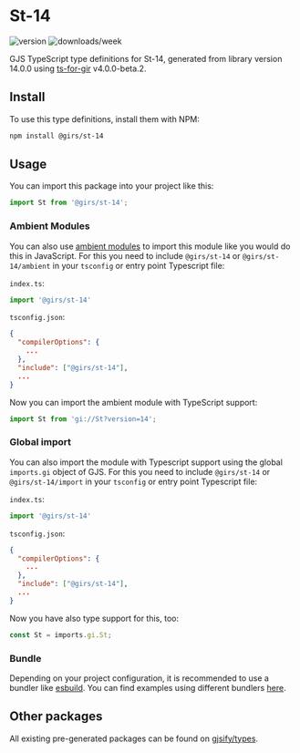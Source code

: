 
# St-14

![version](https://img.shields.io/npm/v/@girs/st-14)
![downloads/week](https://img.shields.io/npm/dw/@girs/st-14)


GJS TypeScript type definitions for St-14, generated from library version 14.0.0 using [ts-for-gir](https://github.com/gjsify/ts-for-gir) v4.0.0-beta.2.


## Install

To use this type definitions, install them with NPM:
```bash
npm install @girs/st-14
```

## Usage

You can import this package into your project like this:
```ts
import St from '@girs/st-14';
```

### Ambient Modules

You can also use [ambient modules](https://github.com/gjsify/ts-for-gir/tree/main/packages/cli#ambient-modules) to import this module like you would do this in JavaScript.
For this you need to include `@girs/st-14` or `@girs/st-14/ambient` in your `tsconfig` or entry point Typescript file:

`index.ts`:
```ts
import '@girs/st-14'
```

`tsconfig.json`:
```json
{
  "compilerOptions": {
    ...
  },
  "include": ["@girs/st-14"],
  ...
}
```

Now you can import the ambient module with TypeScript support: 

```ts
import St from 'gi://St?version=14';
```

### Global import

You can also import the module with Typescript support using the global `imports.gi` object of GJS.
For this you need to include `@girs/st-14` or `@girs/st-14/import` in your `tsconfig` or entry point Typescript file:

`index.ts`:
```ts
import '@girs/st-14'
```

`tsconfig.json`:
```json
{
  "compilerOptions": {
    ...
  },
  "include": ["@girs/st-14"],
  ...
}
```

Now you have also type support for this, too:

```ts
const St = imports.gi.St;
```

### Bundle

Depending on your project configuration, it is recommended to use a bundler like [esbuild](https://esbuild.github.io/). You can find examples using different bundlers [here](https://github.com/gjsify/ts-for-gir/tree/main/examples).

## Other packages

All existing pre-generated packages can be found on [gjsify/types](https://github.com/gjsify/types).

